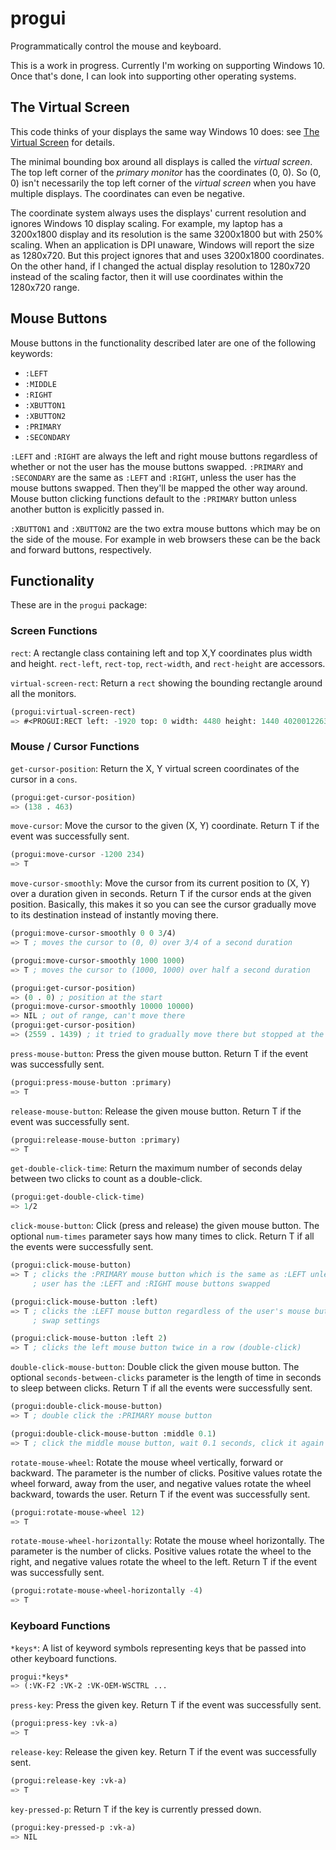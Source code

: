 # progui
Programmatically control the mouse and keyboard.

This is a work in progress.  Currently I'm working on supporting Windows 10.
Once that's done, I can look into supporting other operating systems.

## The Virtual Screen
This code thinks of your displays the same way Windows 10 does: see
[The Virtual Screen](https://docs.microsoft.com/en-us/windows/desktop/gdi/the-virtual-screen)
for details.

The minimal bounding box around all displays is called the *virtual screen*.
The top left corner of the *primary monitor* has the coordinates (0, 0).
So (0, 0) isn't necessarily the top left corner of the *virtual screen* when
you have multiple displays.  The coordinates can even be negative.

The coordinate system always uses the displays' current resolution and ignores
Windows 10 display scaling.  For example, my laptop has a 3200x1800 display
and its resolution is the same 3200x1800 but with 250% scaling.  When an
application is DPI unaware, Windows will report the size as 1280x720.  But
this project ignores that and uses 3200x1800 coordinates.  On the other hand,
if I changed the actual display resolution to 1280x720 instead of the scaling
factor, then it will use coordinates within the 1280x720 range.

## Mouse Buttons
Mouse buttons in the functionality described later are one of the following
keywords:
* `:LEFT`
* `:MIDDLE`
* `:RIGHT`
* `:XBUTTON1`
* `:XBUTTON2`
* `:PRIMARY`
* `:SECONDARY`

`:LEFT` and `:RIGHT` are always the left and right mouse buttons regardless of
whether or not the user has the mouse buttons swapped.  `:PRIMARY` and
`:SECONDARY` are the same as `:LEFT` and `:RIGHT`, unless the user has the
mouse buttons swapped.  Then they'll be mapped the other way around.  Mouse
button clicking functions default to the `:PRIMARY` button unless another
button is explicitly passed in.

`:XBUTTON1` and `:XBUTTON2` are the two extra mouse buttons which may be on
the side of the mouse.  For example in web browsers these can be the back
and forward buttons, respectively.

## Functionality
These are in the `progui` package:

### Screen Functions
`rect`: A rectangle class containing left and top X,Y coordinates plus width
and height.  `rect-left`, `rect-top`, `rect-width`, and `rect-height` are
accessors.

`virtual-screen-rect`: Return a `rect` showing the bounding rectangle around
all the monitors.
```lisp
(progui:virtual-screen-rect)
=> #<PROGUI:RECT left: -1920 top: 0 width: 4480 height: 1440 4020012263>
```

### Mouse / Cursor Functions
`get-cursor-position`: Return the X, Y virtual screen coordinates of the cursor in a `cons`.
```lisp
(progui:get-cursor-position)
=> (138 . 463)
```

`move-cursor`: Move the cursor to the given (X, Y) coordinate.  Return T if
the event was successfully sent. 
```lisp
(progui:move-cursor -1200 234)
=> T
```

`move-cursor-smoothly`: Move the cursor from its current position to (X, Y)
over a duration given in seconds.  Return T if the cursor ends at the given
position.  Basically, this makes it so you can see the cursor gradually move
to its destination instead of instantly moving there.
```lisp
(progui:move-cursor-smoothly 0 0 3/4)
=> T ; moves the cursor to (0, 0) over 3/4 of a second duration

(progui:move-cursor-smoothly 1000 1000)
=> T ; moves the cursor to (1000, 1000) over half a second duration

(progui:get-cursor-position)
=> (0 . 0) ; position at the start
(progui:move-cursor-smoothly 10000 10000)
=> NIL ; out of range, can't move there
(progui:get-cursor-position)
=> (2559 . 1439) ; it tried to gradually move there but stopped at the corner
```

`press-mouse-button`: Press the given mouse button.
Return T if the event was successfully sent.
```lisp
(progui:press-mouse-button :primary)
=> T
```

`release-mouse-button`: Release the given mouse button.
Return T if the event was successfully sent.
```lisp
(progui:release-mouse-button :primary)
=> T
```

`get-double-click-time`: Return the maximum number of seconds delay between
two clicks to count as a double-click.
```lisp
(progui:get-double-click-time)
=> 1/2
```

`click-mouse-button`: Click (press and release) the given mouse button.
The optional `num-times` parameter says how many times to click.
Return T if all the events were successfully sent.
```lisp
(progui:click-mouse-button)
=> T ; clicks the :PRIMARY mouse button which is the same as :LEFT unless the
     ; user has the :LEFT and :RIGHT mouse buttons swapped

(progui:click-mouse-button :left)
=> T ; clicks the :LEFT mouse button regardless of the user's mouse button
     ; swap settings

(progui:click-mouse-button :left 2)
=> T ; clicks the left mouse button twice in a row (double-click)
```

`double-click-mouse-button`: Double click the given mouse button.
The optional `seconds-between-clicks` parameter is the length of time in
seconds to sleep between clicks.  Return T if all the events were successfully
sent.
```lisp
(progui:double-click-mouse-button)
=> T ; double click the :PRIMARY mouse button

(progui:double-click-mouse-button :middle 0.1)
=> T ; click the middle mouse button, wait 0.1 seconds, click it again
```

`rotate-mouse-wheel`: Rotate the mouse wheel vertically, forward or backward.
The parameter is the number of clicks.  Positive values rotate the wheel
forward, away from the user, and negative values rotate the wheel backward,
towards the user.  Return T if the event was successfully sent.

```lisp
(progui:rotate-mouse-wheel 12)
=> T
```

`rotate-mouse-wheel-horizontally`: Rotate the mouse wheel horizontally.  The
parameter is the number of clicks.  Positive values rotate the wheel to the
right, and negative values rotate the wheel to the left.  Return T if the event
was successfully sent.

```lisp
(progui:rotate-mouse-wheel-horizontally -4)
=> T
```

### Keyboard Functions
`*keys*`: A list of keyword symbols representing keys that be passed into other
keyboard functions.
```lisp
progui:*keys*
=> (:VK-F2 :VK-2 :VK-OEM-WSCTRL ...
```

`press-key`: Press the given key.  Return T if the event was successfully sent.
```lisp
(progui:press-key :vk-a)
=> T
```

`release-key`: Release the given key.  Return T if the event was successfully
sent.
```lisp
(progui:release-key :vk-a)
=> T
```

`key-pressed-p`: Return T if the key is currently pressed down.
```lisp
(progui:key-pressed-p :vk-a)
=> NIL
```
